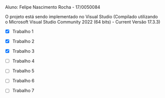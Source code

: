 Aluno: Felipe Nascimento Rocha - 17/0050084

O projeto está sendo implementado no Visual Studio (Compilado utilizando o Microsoft Visual Studio Community 2022 (64 bits) - Current Versão 17.3.3)


 


  - [x] Trabalho  1
  - [x] Trabalho  2
  - [x] Trabalho  3
  - [ ] Trabalho  4
  - [ ] Trabalho  5
  - [ ] Trabalho  6
  - [ ] Trabalho  7
  
